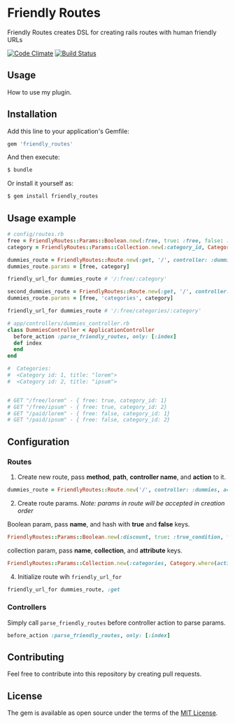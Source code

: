 # Friendly Routes
Friendly Routes creates DSL for creating rails routes with human friendly URLs

[![Code Climate](https://codeclimate.com/github/RoM4iK/friendly_routes/badges/gpa.svg)](https://codeclimate.com/github/RoM4iK/friendly_routes)
[![Build Status](https://travis-ci.org/RoM4iK/friendly_routes.svg?branch=master)](https://travis-ci.org/RoM4iK/friendly_routes)
## Usage
How to use my plugin.

## Installation
Add this line to your application's Gemfile:

```ruby
gem 'friendly_routes'
```

And then execute:
```bash
$ bundle
```

Or install it yourself as:
```bash
$ gem install friendly_routes
```
## Usage example

```ruby
# config/routes.rb
free = FriendlyRoutes::Params::Boolean.new(:free, true: :free, false: :paid)
category = FriendlyRoutes::Params::Collection.new(:category_id, Category, :title)

dummies_route = FriendlyRoutes::Route.new(:get, '/', controller: :dummies, action: :index)
dummies_route.params = [free, category]

friendly_url_for dummies_route # '/:free/:category'

second_dummies_route = FriendlyRoutes::Route.new(:get, '/', controller: :dummies, action: :index)
dummies_route.params = [free, 'categories', category]

friendly_url_for dummies_route # '/:free/categories/:category'

# app/controllers/dummies_controller.rb
class DummiesController < ApplicationController
  before_action :parse_friendly_routes, only: [:index]
  def index
  end
end

#  Categories:
#  <Category id: 1, title: "lorem">
#  <Category id: 2, title: "ipsum">


# GET "/free/lorem" - { free: true, category_id: 1}
# GET "/free/ipsum" - { free: true, category_id: 2}
# GET "/paid/lorem" - { free: false, category_id: 1}
# GET "/paid/ipsum" - { free: false, category_id: 2}
```

## Configuration
### Routes

1. Create new route, pass **method**, **path**, **controller name**, and **action** to it.
```ruby
dummies_route = FriendlyRoutes::Route.new('/', controller: :dummies, action: :index)
```
2. Create route params. *Note: params in route will be accepted in creation order*

Boolean param, pass **name**, and hash with **true** and **false** keys.
```ruby
FriendlyRoutes::Params::Boolean.new(:discount, true: :true_condition, false: :false_condition)
```

collection param, pass **name**, **collection**, and **attribute** keys.
```ruby
FriendlyRoutes::Params::Collection.new(:categories, Category.where(active: true), :title)
```
4. Initialize route wih `friendly_url_for`
```ruby
friendly_url_for dummies_route, :get
```

### Controllers
Simply call `parse_friendly_routes` before controller action to parse params.
```ruby
before_action :parse_friendly_routes, only: [:index]
```

## Contributing
Feel free to contribute into this repository by creating pull requests.

## License
The gem is available as open source under the terms of the [MIT License](http://opensource.org/licenses/MIT).

